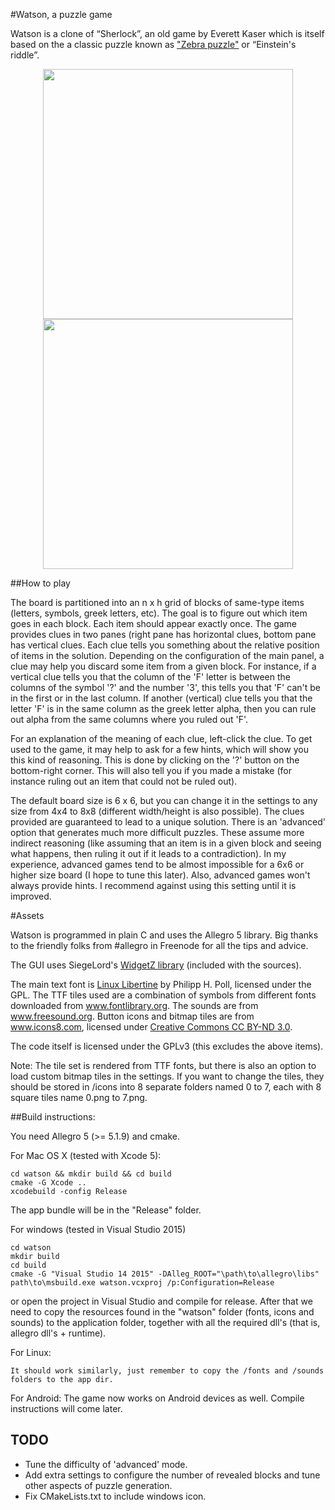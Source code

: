 #Watson, a puzzle game

Watson is a clone of “Sherlock”, an old game by Everett Kaser which is itself based on the a classic puzzle known as ["Zebra puzzle"](https://en.wikipedia.org/wiki/Zebra_Puzzle) or “Einstein's riddle”.
   
<p align="center">
<img src="https://github.com/koro-xx/Watson/blob/master/screenshots/watson-screenshot-1.png" width="400" />  <img src="https://github.com/koro-xx/Watson/blob/master/screenshots/watson-screenshot-2.png" width="400"/>
</p>

##How to play

The board is partitioned into an n x h grid of blocks of same-type items (letters, symbols, greek letters, etc). The goal is to figure out which item goes in each block. Each item should appear exactly once. The game provides clues in two panes (right pane has horizontal clues, bottom pane has vertical clues. Each clue tells you something about the relative position of items in the solution. Depending on the configuration of the main panel, a clue may help you discard some item from a given block. For instance, if a vertical clue tells you that the column of the 'F' letter is between the columns of the symbol '?' and the number '3', this tells you that 'F' can't be in the first or in the last column. If another (vertical) clue tells you that the letter 'F' is in the same column as the greek letter alpha, then you can rule out alpha from the same columns where you ruled out 'F'.

For an explanation of the meaning of each clue, left-click the clue. To get used to the game, it may help to ask for a few hints, which will show you this kind of reasoning. This is done by clicking on the '?' button on the bottom-right corner. 
This will also tell you if you made a mistake (for instance ruling out an item that could not be ruled out).

The default board size is 6 x 6, but you can change it in the settings to any size from 4x4 to 8x8 (different width/height is also possible). The clues provided are guaranteed to lead to a unique solution. There is an 'advanced' option that generates much more difficult puzzles. These assume more indirect reasoning (like assuming that an item is in a given block and seeing what happens, then ruling it out if it leads to a contradiction). In my experience, advanced games tend to be almost impossible for a 6x6 or higher size board (I hope to tune this later). Also, advanced games won't always provide hints. I recommend against using this setting until it is improved.

#Assets

Watson is programmed in plain C and uses the Allegro 5 library. Big thanks to the friendly folks from #allegro in Freenode for all the tips and advice.

The GUI uses SiegeLord's [WidgetZ library](https://github.com/SiegeLord/WidgetZ) (included with the sources).

The main text font is [Linux Libertine](http://linuxlibertine.sf.net/) by Philipp H. Poll, licensed under the GPL. The TTF tiles used are a combination of symbols from different fonts downloaded from www.fontlibrary.org.
The sounds are from www.freesound.org. Button icons and bitmap tiles are from www.icons8.com, licensed under [Creative Commons CC BY-ND 3.0](https://creativecommons.org/licenses/by-nd/3.0/).

The code itself is licensed under the GPLv3 (this excludes the above items).

Note: The tile set is rendered from TTF fonts, but there is also an option to load custom bitmap tiles in the settings. If you want to change the tiles, they should be stored in <APPDIR>/icons into 8 separate folders named 0 to 7, each with 8 square tiles name 0.png to 7.png. 

##Build instructions:

You need Allegro 5 (>= 5.1.9) and cmake.

For Mac OS X (tested with Xcode 5):

	cd watson && mkdir build && cd build
	cmake -G Xcode ..
	xcodebuild -config Release

The app bundle will be in the "Release" folder.

For windows (tested in Visual Studio 2015)

	cd watson
	mkdir build
	cd build
	cmake -G "Visual Studio 14 2015" -DAlleg_ROOT="\path\to\allegro\libs" 
	path\to\msbuild.exe watson.vcxproj /p:Configuration=Release

or open the project in Visual Studio and compile for release. After that we need to copy the resources found in the "watson" folder (fonts, icons and sounds) to the application folder, together with all the required dll's (that is, allegro dll's + runtime). 

For Linux: 

	It should work similarly, just remember to copy the /fonts and /sounds folders to the app dir.

For Android: The game now works on Android devices as well. Compile instructions will come later.

## TODO

- Tune the difficulty of 'advanced' mode. 
- Add extra settings to configure the number of revealed blocks and tune other aspects of puzzle generation.
- Fix CMakeLists.txt to include windows icon.
